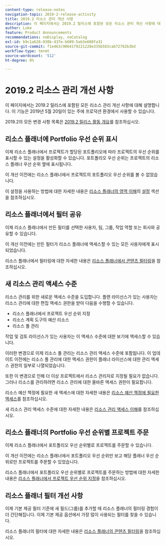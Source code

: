 ```yaml
---
content-type: release-notes
navigation-topic: 2019-2-release-activity
title: 2019.2 리소스 관리 개선 사항
description: 이 페이지에서는 2019.2 릴리스에 포함된 모든 리소스 관리 개선 사항에 대해 설명합니다. 이 기능은 2019년 5월 20일이 있는 주에 프로덕션 환경에서 사용할 수 있습니다.
author: Luke
feature: Product Announcements
recommendations: noDisplay, noCatalog
exl-id: b9c1a628-030b-437e-b609-5ab3e608fa31
source-git-commit: f1e463c90641f9221228e335b583cab72762b3bd
workflow-type: tm+mt
source-wordcount: '512'
ht-degree: 0%

---
```


# 2019.2 리소스 관리 개선 사항

이 페이지에서는 2019.2 릴리스에 포함된 모든 리소스 관리 개선 사항에 대해 설명합니다. 이 기능은 2019년 5월 20일이 있는 주에 프로덕션 환경에서 사용할 수 있습니다.

2019.2의 모든 변경 사항 목록은 [2019.2 릴리스 활동 개요](../../../../product-announcements/product-releases/quarterly-release-archive/2019.2-release-activity/2019-2-release-activity-overview.md)를 참조하십시오.

## 리소스 플래너에 Portfolio 우선 순위 표시

이제 리소스 플래너에서 프로젝트가 할당된 포트폴리오에 따라 프로젝트의 우선 순위를 표시할 수 있는 설정을 활성화할 수 있습니다. 포트폴리오 우선 순위는 프로젝트의 리소스 플래너 우선 순위 옆에 표시됩니다.

이 개선 이전에는 리소스 플래너에서 프로젝트의 포트폴리오 우선 순위를 볼 수 없었습니다.

이 설정을 사용하는 방법에 대한 자세한 내용은 [리소스 플래너의 영역 이해](../../../../resource-mgmt/resource-planning/resource-planner-navigation.md)의 [설정](../../../../resource-mgmt/resource-planning/resource-planner-navigation.md#settings) 섹션을 참조하십시오.

## 리소스 플래너에서 필터 공유

이제 리소스 플래너에서 만든 필터를 선택한 사용자, 팀, 그룹, 작업 역할 또는 회사와 공유할 수 있습니다.

이 개선 이전에는 만든 필터가 리소스 플래너에 액세스할 수 있는 모든 사용자에게 표시되었습니다.

리소스 플래너에서 필터링에 대한 자세한 내용은 [리소스 플래너에서 콘텐츠 필터링](../../../../resource-mgmt/resource-planning/filter-resource-planner.md)을 참조하십시오.

## 새 리소스 관리 액세스 수준

리소스 관리를 위한 새로운 액세스 수준을 도입합니다. 플랜 라이선스가 있는 사용자는 리소스 관리에 대한 편집 액세스 권한을 받아 다음을 수행할 수 있습니다.

* 리소스 플래너에서 프로젝트 우선 순위 지정
* 리소스 계획 도구의 예산 리소스
* 리소스 풀 관리

작업 및 검토 라이선스가 있는 사용자는 이 액세스 수준에 대한 보기에 액세스할 수 있습니다.

이러한 변경으로 이제 리소스 풀 관리는 리소스 관리 액세스 수준에 포함됩니다. 이 업데이트 이전에는 리소스 풀 관리에 대한 액세스 권한이 플래너 라이선스에 대한 관리 액세스 권한의 일부로 나열되었습니다.

또한 이 변경으로 인해 더 이상 프로젝트에서 리소스 관리자로 지정될 필요가 없습니다. 그러나 리소스를 관리하려면 리소스 관리에 대한 올바른 액세스 권한이 필요합니다.

리소스 예산 책정에 필요한 새 액세스에 대한 자세한 내용은 [리소스 예산 책정에 필요한 액세스](../../../../resource-mgmt/resource-planning/access-needed-to-budget-resources.md)를 참조하십시오.

새 리소스 관리 액세스 수준에 대한 자세한 내용은 [리소스 관리 액세스 이해](../../../../administration-and-setup/add-users/configure-and-grant-access/grant-access-resource-management.md)를 참조하십시오.

## 리소스 플래너의 Portfolio 우선 순위별 프로젝트 주문

이제 리소스 플래너에서 포트폴리오 우선 순위별로 프로젝트를 주문할 수 있습니다.

이 개선 이전에는 리소스 플래너에서 포트폴리오 우선 순위만 보고 해당 플래너 우선 순위로만 프로젝트를 주문할 수 있었습니다.

리소스 플래너에서 포트폴리오 우선 순위별로 프로젝트를 주문하는 방법에 대한 자세한 내용은 [리소스 플래너에서 프로젝트 우선 순위 지정](../../../../resource-mgmt/resource-planning/prioritize-projects-resource-planner.md)을 참조하십시오.

## 리소스 플래너 필터 개선 사항

이제 기본 제공 필터 기준에 새 필드(그룹)를 추가할 때 리소스 플래너의 필터링 경험이 더 간단해집니다. 이제 기본 제공 옵션에서 가장 많이 사용되는 필터를 찾을 수 있습니다.

리소스 플래너의 필터에 대한 자세한 내용은 [리소스 플래너의 콘텐츠 필터링](../../../../resource-mgmt/resource-planning/filter-resource-planner.md)을 참조하십시오.

